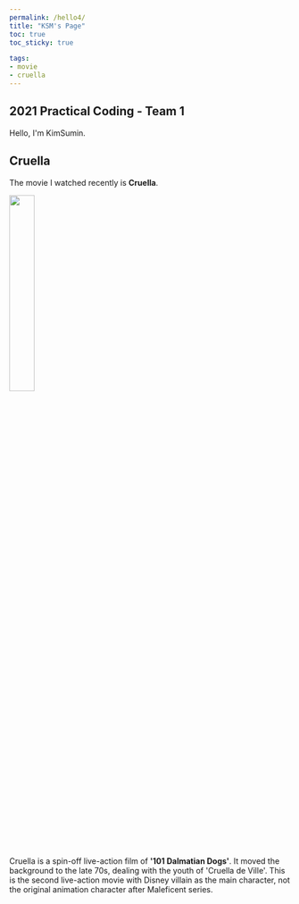 ```yaml
---
permalink: /hello4/
title: "KSM's Page"
toc: true
toc_sticky: true

tags:
- movie
- cruella
---
```


## 2021 Practical Coding - Team 1

Hello, I'm KimSumin.

## Cruella
The movie I watched recently is **Cruella**.

<!--![크루엘라 포스터](https://movie-phinf.pstatic.net/20210512_139/1620799657168vGIqq_JPEG/movie_image.jpg)-->
<img src = "https://movie-phinf.pstatic.net/20210512_139/1620799657168vGIqq_JPEG/movie_image.jpg" width="30%">

Cruella is a spin-off live-action film of **'101 Dalmatian Dogs'**. It moved the background to the late 70s, dealing with the youth of 'Cruella de Ville'. This is the second live-action movie with Disney villain as the main character, not the original animation character after Maleficent series.
